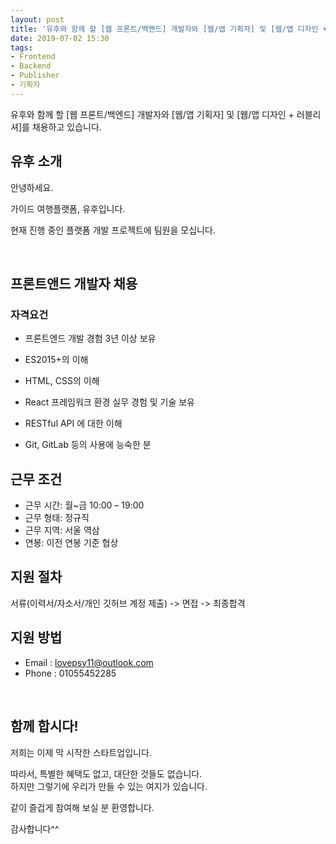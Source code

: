 ```yaml
---
layout: post
title: '유후와 함께 할 [웹 프론트/백엔드] 개발자와 [웹/앱 기획자] 및 [웹/앱 디자인 + 러블리셔]를 채용하고 있습니다.'
date: 2019-07-02 15:30
tags:
- Frontend
- Backend
- Publisher
- 기획자
---
```

 

유후와 함께 할 [웹 프론트/백엔드] 개발자와 [웹/앱 기획자] 및 [웹/앱 디자인 + 러블리셔]를 채용하고 있습니다.

## 유후 소개

안녕하세요.

가이드 여행플랫폼, 유후입니다.

현재 진행 중인 플랫폼 개발 프로젝트에 팀원을 모십니다.

<br/>

## 프론트앤드 개발자 채용

### 자격요건

- 프론트엔드 개발 경험 3년 이상 보유

- ES2015+의 이해

- HTML, CSS의 이해

- React 프레임워크 환경 실무 경험 및 기술 보유

- RESTful API 에 대한 이해

- Git, GitLab 등의 사용에 능숙한 분

## 근무 조건

- 근무 시간: 월~금 10:00 – 19:00 
- 근무 형태: 정규직 
- 근무 지역: 서울 역삼 
- 연봉: 이전 연봉 기준 협상 

## 지원 절차

서류(이력서/자소서/개인 깃허브 계정 제출) -> 면접 -> 최종합격

## 지원 방법

- Email : lovepsy11@outlook.com
- Phone : 01055452285

<br/>

## 함께 합시다!

저희는 이제 막 시작한 스타트업입니다.

따라서, 특별한 혜택도 없고, 대단한 것들도 없습니다.<br/>
하지만 그렇기에 우리가 만들 수 있는 여지가 있습니다.

같이 즐겁게 참여해 보실 분 환영합니다.

감사합니다^^ 

